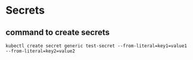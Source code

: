 # Secrets

## command to create secrets

`kubectl create secret generic test-secret --from-literal=key1=value1  --from-literal=key2=value2`

